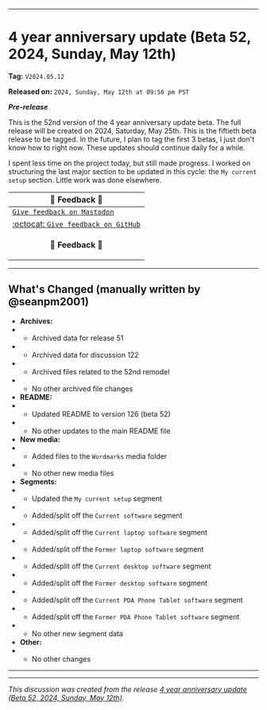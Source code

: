 
***

# 4 year anniversary update (Beta 52, 2024, Sunday, May 12th)

**Tag:** `V2024.05.12`

**Released on:** `2024, Sunday, May 12th at 09:56 pm PST`

***Pre-release***

This is the 52nd version of the 4 year anniversary update beta. The full release will be created on 2024, Saturday, May 25th. This is the fiftieth beta release to be tagged. In the future, I plan to tag the first 3 betas, I just don't know how to right now. These updates should continue daily for a while.

I spent less time on the project today, but still made progress. I worked on structuring the last major section to be updated in this cycle: the `My current setup` section. Little work was done elsewhere.

| 📣️ Feedback 💬️ |
|---|
| [`Give feedback on Mastodon`](https://techhub.social/deck/@seanpm2001/112237731368032617) |
| [:octocat: `Give feedback on GitHub`](https://github.com/seanpm2001/seanpm2001/discussions/123/) |
| <p align="center"><b>💬️ Feedback 📣️</b></p> |

---

## What's Changed (manually written by @seanpm2001)

- **Archives:**
- - Archived data for release 51
- - Archived data for discussion 122
- - Archived files related to the 52nd remodel <!-- This number should be 1 higher than the release data 2 lines above, and should match the README beta version) !-->
- - No other archived file changes
- **README:**
- - Updated README to version 126 (beta 52)
- - No other updates to the main README file
- **New media:**
- - Added files to the `Wordmarks` media folder
- - No other new media files
- **Segments:**
- - Updated the `My current setup` segment
- - Added/split off the `Current software` segment
- - Added/split off the `Current laptop software` segment
- - Added/split off the `Former laptop software` segment
- - Added/split off the `Current desktop software` segment
- - Added/split off the `Former desktop software` segment
- - Added/split off the `Current PDA Phone Tablet software` segment
- - Added/split off the `Former PDA Phone Tablet software` segment
- - No other new segment data
- **Other:**
- - No other changes

***


<hr /><em>This discussion was created from the release <a href='https://github.com/seanpm2001/seanpm2001/releases/tag/V2024.05.12'>4 year anniversary update (Beta 52, 2024, Sunday, May 12th)</a>.</em>
